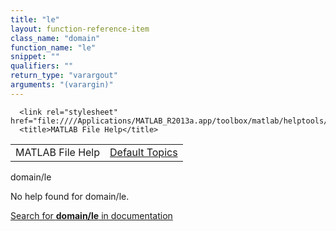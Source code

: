 ```yaml
---
title: "le"
layout: function-reference-item
class_name: "domain"
function_name: "le"
snippet: ""
qualifiers: ""
return_type: "varargout"
arguments: "(varargin)"
---
```


<html>
   <head>
      <meta http-equiv="Content-Type" content="text/html; charset=utf-8">
   
      <link rel="stylesheet" href="file:////Applications/MATLAB_R2013a.app/toolbox/matlab/helptools/private/helpwin.css">
      <title>MATLAB File Help</title>
   </head>
   <body>
      <!--Single-page help-->
      <table border="0" cellspacing="0" width="100%">
         <tr class="subheader">
            <td class="headertitle">MATLAB File Help</td>
            <td class="subheader-right"><a href="matlab:helpwin">Default Topics</a></td>
         </tr>
      </table>
      <div class="title">domain/le</div>
      <!--No help found-->
      <p>No help found for <span class="helptopic">domain/le</span>.
      </p>
      <p><a href="matlab:docsearch('domain/le')">
            Search for <b>domain/le</b> in documentation
            </a></p>
   </body>
</html>
